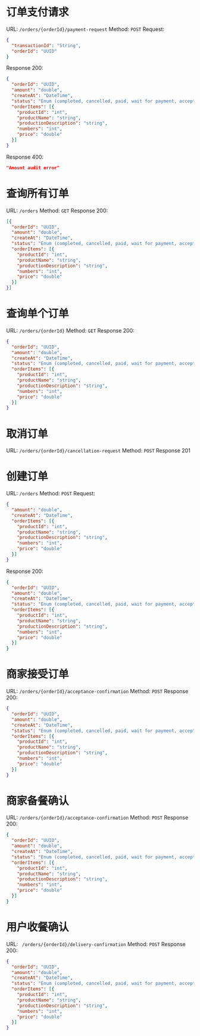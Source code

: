 # 订单支付请求
URL: `/orders/{orderId}/payment-request`
Method: `POST`
Request: 
```json
{
  "transactionId": "String",
  "orderId": "UUID"
}
```
Response 200: 
```json
{
  "orderId": "UUID",
  "amount": "double",
  "createAt": "DateTime",
  "status": "Enum (completed, cancelled, paid, wait for payment, accepted, ready for delivery)",
  "orderItems": [{
    "productId": "int", 
    "productName": "string", 
    "productionDescription": "string", 
    "numbers": "int", 
    "price": "double"
  }]
}
```
Response 400: 
```json
"Amount audit error"
```

# 查询所有订单
URL: `/orders`
Method: `GET`
Response 200: 
```json
[{
  "orderId": "UUID",
  "amount": "double",
  "createAt": "DateTime",
  "status": "Enum (completed, cancelled, paid, wait for payment, accepted, ready for delivery)",
  "orderItems": [{
    "productId": "int", 
    "productName": "string", 
    "productionDescription": "string", 
    "numbers": "int", 
    "price": "double"
  }]
}]
```

# 查询单个订单
URL: `/orders/{orderId}`
Method: `GET`
Response 200: 
```json
{
  "orderId": "UUID",
  "amount": "double",
  "createAt": "DateTime",
  "status": "Enum (completed, cancelled, paid, wait for payment, accepted, ready for delivery)",
  "orderItems": [{
    "productId": "int", 
    "productName": "string", 
    "productionDescription": "string", 
    "numbers": "int", 
    "price": "double"
  }]
}
```

# 取消订单
URL: `/orders/{orderId}/cancellation-request`
Method: `POST`
Response 201

# 创建订单
URL: `/orders`
Method: `POST`
Request: 
```json
{
  "amount": "double",
  "createAt": "DateTime",
  "orderItems": [{
    "productId": "int", 
    "productName": "string", 
    "productionDescription": "string", 
    "numbers": "int", 
    "price": "double"
  }]
}
```
Response 200: 
```json
{
  "orderId": "UUID",
  "amount": "double",
  "createAt": "DateTime",
  "status": "Enum (completed, cancelled, paid, wait for payment, accepted, ready for delivery)",
  "orderItems": [{
    "productId": "int", 
    "productName": "string", 
    "productionDescription": "string", 
    "numbers": "int", 
    "price": "double"
  }]
}
```

# 商家接受订单
URL: `/orders/{orderId}/acceptance-confirmation`
Method: `POST`
Response 200: 
```json
{
  "orderId": "UUID",
  "amount": "double",
  "createAt": "DateTime",
  "status": "Enum (completed, cancelled, paid, wait for payment, accepted, ready for delivery)",
  "orderItems": [{
    "productId": "int", 
    "productName": "string", 
    "productionDescription": "string", 
    "numbers": "int", 
    "price": "double"
  }]
}
```

# 商家备餐确认
URL: `/orders/{orderId}/acceptance-confirmation`
Method: `POST`
Response 200: 
```json
{
  "orderId": "UUID",
  "amount": "double",
  "createAt": "DateTime",
  "status": "Enum (completed, cancelled, paid, wait for payment, accepted, ready for delivery)",
  "orderItems": [{
    "productId": "int", 
    "productName": "string", 
    "productionDescription": "string", 
    "numbers": "int", 
    "price": "double"
  }]
}
```


# 用户收餐确认
URL: ` /orders/{orderId}/delivery-confirmation`
Method: `POST`
Response 200: 
```json
{
  "orderId": "UUID",
  "amount": "double",
  "createAt": "DateTime",
  "status": "Enum (completed, cancelled, paid, wait for payment, accepted, ready for delivery)",
  "orderItems": [{
    "productId": "int", 
    "productName": "string", 
    "productionDescription": "string", 
    "numbers": "int", 
    "price": "double"
  }]
}
```
